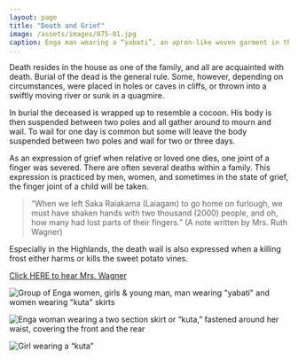 ```yaml
---
layout: page
title: "Death and Grief"
image: /assets/images/075-01.jpg
caption: Enga man wearing a “yabati”, an apron-like woven garment in the front and a bunch of leaves in the rear
...
```




Death resides in the house as one of the family, and all are acquainted
with death. Burial of the dead is the general rule. Some, however,
depending on circumstances, were placed in holes or caves in cliffs, or
thrown into a swiftly moving river or sunk in a quagmire.

In burial the deceased is wrapped up to resemble a cocoon. His body is
then suspended between two poles and all gather around to mourn and
wail. To wail for one day is common but some will leave the body
suspended between two poles and wail for two or three days.

As an expression of grief when relative or loved one dies, one joint of a
finger was severed. There are often several deaths within a family. This
expression is practiced by men, women, and sometimes in the state of
grief, the finger joint of a child will be taken.

> “When we left Saka Raiakama (Laiagam) to go home on
> furlough, we must have shaken hands with two thousand (2000)
> people, and oh, how many had lost parts of their fingers.”
> (A note written by Mrs. Ruth Wagner)

Especially in the Highlands, the death wail is also expressed when a killing
frost either harms or kills the sweet potato vines.

[Click HERE to hear Mrs. Wagner](audio/074-001.mp3)


![Group of Enga women, girls & young man, man wearing "yabati" and women wearing "kuta" skirts](/assets/images/075-02.jpg)

![Enga woman wearing a two section skirt or “kuta,” fastened around her waist, covering the front and the rear](/assets/images/075-03.jpg)

![Girl wearing a “kuta”](/assets/images/075-04.jpg)

